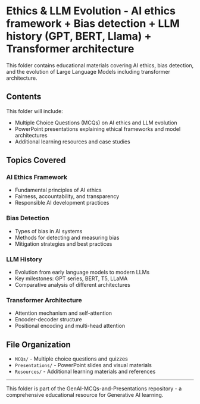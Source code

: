 # Ethics & LLM Evolution - AI ethics framework + Bias detection + LLM history (GPT, BERT, Llama) + Transformer architecture

This folder contains educational materials covering AI ethics, bias detection, and the evolution of Large Language Models including transformer architecture.

## Contents

This folder will include:
- Multiple Choice Questions (MCQs) on AI ethics and LLM evolution
- PowerPoint presentations explaining ethical frameworks and model architectures
- Additional learning resources and case studies

## Topics Covered

### AI Ethics Framework
- Fundamental principles of AI ethics
- Fairness, accountability, and transparency
- Responsible AI development practices

### Bias Detection
- Types of bias in AI systems
- Methods for detecting and measuring bias
- Mitigation strategies and best practices

### LLM History
- Evolution from early language models to modern LLMs
- Key milestones: GPT series, BERT, T5, LLaMA
- Comparative analysis of different architectures

### Transformer Architecture
- Attention mechanism and self-attention
- Encoder-decoder structure
- Positional encoding and multi-head attention

## File Organization

- `MCQs/` - Multiple choice questions and quizzes
- `Presentations/` - PowerPoint slides and visual materials
- `Resources/` - Additional learning materials and references

---

This folder is part of the GenAI-MCQs-and-Presentations repository - a comprehensive educational resource for Generative AI learning.